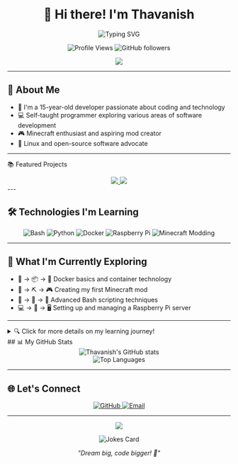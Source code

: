 # <div align="center">👋 Hi there! I'm Thavanish</div>

<div align="center">
  <img src="https://readme-typing-svg.herokuapp.com?font=Fira+Code&size=25&duration=3000&pause=1000&color=36BCF7FF&center=true&vCenter=true&width=435&lines=15-year-old+Developer;Bash+Scripting+Enthusiast;Minecraft+Modder;Always+Learning!" alt="Typing SVG" />
</div>

<p align="center">
  <img src="https://komarev.com/ghpvc/?username=Thavanish&color=blueviolet&style=flat-square" alt="Profile Views" />
  <img src="https://img.shields.io/github/followers/Thavanish?label=Follow&style=social" alt="GitHub followers" />
</p>

<div align="center">
  <img src="https://github-readme-streak-stats.herokuapp.com/?user=Thavanish&theme=radical&hide_border=true" />
</div>

---

## 🚀 About Me

- 🎂 I'm a 15-year-old developer passionate about coding and technology
- 💻 Self-taught programmer exploring various areas of software development
- 🎮 Minecraft enthusiast and aspiring mod creator
- 🐧 Linux and open-source software advocate

---
📚 Featured Projects
<div align="center">
  <a href="https://github.com/Thavanish/SkyPort-Panel-Installer">
    <img src="https://github-readme-stats.vercel.app/api/pin/?username=Thavanish&repo=SkyPort-Panel-Installer&theme=radical" />
  </a>
  <a href="https://github.com/Thavanish/Circle-Calculator">
    <img src="https://github-readme-stats.vercel.app/api/pin/?username=Thavanish&repo=fabric-skyport-image&theme=radical" />
  </a>
</div>
---

## 🛠️ Technologies I'm Learning

<div align="center">
  <img src="https://img.shields.io/badge/-Bash-121011?style=for-the-badge&logo=gnu-bash&logoColor=white" alt="Bash" />
  <img src="https://img.shields.io/badge/-Python-3776AB?style=for-the-badge&logo=python&logoColor=white" alt="Python" />
  <img src="https://img.shields.io/badge/-Docker-2496ED?style=for-the-badge&logo=docker&logoColor=white" alt="Docker" />
  <img src="https://img.shields.io/badge/-Raspberry%20Pi-C51A4A?style=for-the-badge&logo=raspberry-pi&logoColor=white" alt="Raspberry Pi" />
  <img src="https://img.shields.io/badge/-Minecraft%20Modding-62B47A?style=for-the-badge&logo=minecraft&logoColor=white" alt="Minecraft Modding" />
</div>

---

## 🌱 What I'm Currently Exploring

- 🐳 → 📦 → 🚢 Docker basics and container technology
- 🧊 → ⛏️ → 🎮 Creating my first Minecraft mod
- 🐧 → 📜 → 🚀 Advanced Bash scripting techniques
- 💻 → 🔌 → 🖥️ Setting up and managing a Raspberry Pi server

---

<details>
<summary>🔍 Click for more details on my learning journey!</summary>

- **Docker**: From basics 🐳 to containerization 📦 to deployment 🚢
- **Minecraft Modding**: From blocks 🧊 to tools ⛏️ to full mods 🎮
- **Bash Scripting**: From commands 🐧 to scripts 📜 to automation 🚀
- **Raspberry Pi**: From setup 💻 to configuration 🔌 to server management 🖥️

Each journey is an exciting step in my coding adventure! 👨‍💻✨

</details>
## 📊 My GitHub Stats

<div align="center">
  <img src="https://github-readme-stats.vercel.app/api?username=Thavanish&show_icons=true&theme=radical&hide_border=true" alt="Thavanish's GitHub stats" />
</div>

<div align="center">
  <img src="https://github-readme-stats.vercel.app/api/top-langs/?username=Thavanish&layout=compact&theme=radical&hide_border=true" alt="Top Languages" />
</div>

---

## 🌐 Let's Connect

<div align="center">
  <a href="https://github.com/Thavanish">
    <img src="https://img.shields.io/badge/GitHub-@Thavanish-181717?style=for-the-badge&logo=github" alt="GitHub" />
  </a>
  <a href="mailto:thegreenflame1507@gmail.com">
    <img src="https://img.shields.io/badge/Email-thegreenflame1507@gmail.com-D14836?style=for-the-badge&logo=gmail&logoColor=white" alt="Email" />
  </a>
</div>

---

<div align="center">
  <img src="https://capsule-render.vercel.app/api?type=waving&color=gradient&height=100&section=footer" />
</div>

<p align="center">
  <img src="https://readme-jokes.vercel.app/api" alt="Jokes Card" />
</p>

<p align="center">
  <i>"Dream big, code bigger! 🚀"</i>
</p>
